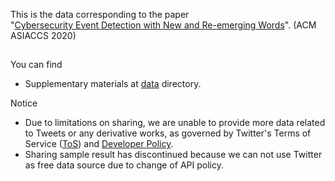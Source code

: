 This is the data corresponding to the paper    
"[Cybersecurity Event Detection with New and Re-emerging Words](https://dl.acm.org/doi/10.1145/3320269.3384721)". (ACM ASIACCS 2020)
## 
You can find  
- Supplementary materials at [data](data) directory.  

Notice
- Due to limitations on sharing, we are unable to provide more data related to Tweets or any derivative works, as governed by Twitter's Terms of Service ([ToS](https://twitter.com/en/tos)) and [Developer Policy](https://developer.twitter.com/en/developer-terms/policy#4-e).
- Sharing sample result has discontinued because we can not use Twitter as free data source due to change of API policy.